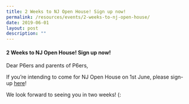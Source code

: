 ```yaml
---
title: 2 Weeks to NJ Open House! Sign up now!
permalink: /resources/events/2-weeks-to-nj-open-house/
date: 2019-06-01
layout: post
description: ""
---
```

#### 2 Weeks to NJ Open House! Sign up now!

Dear P6ers and parents of P6ers,

If you’re intending to come for NJ Open House on 1st June, please sign-up [here](https://form.gov.sg/#!/5cb6d4a474c6f40017f7f723)!

We look forward to seeing you in two weeks! (: